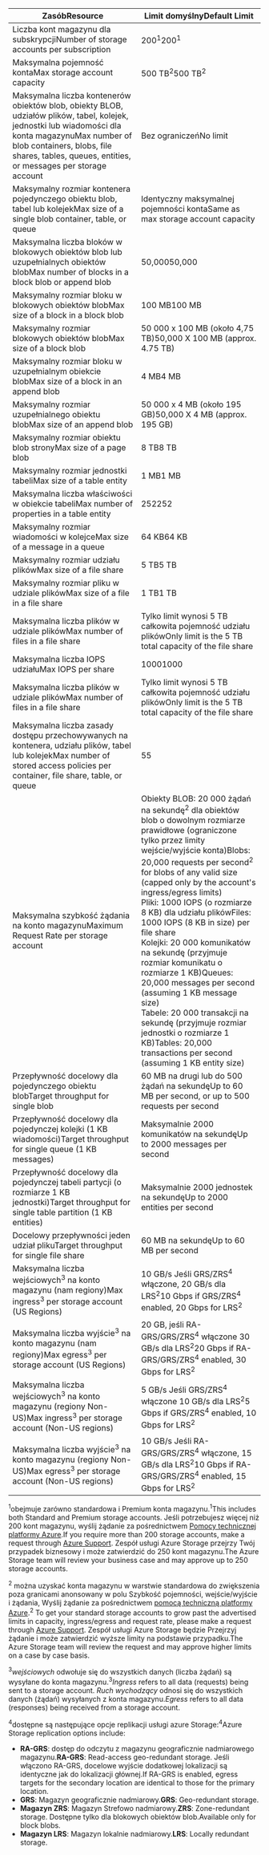 | <span data-ttu-id="e73cf-101">Zasób</span><span class="sxs-lookup"><span data-stu-id="e73cf-101">Resource</span></span> | <span data-ttu-id="e73cf-102">Limit domyślny</span><span class="sxs-lookup"><span data-stu-id="e73cf-102">Default Limit</span></span> |
| --- | --- |
| <span data-ttu-id="e73cf-103">Liczba kont magazynu dla subskrypcji</span><span class="sxs-lookup"><span data-stu-id="e73cf-103">Number of storage accounts per subscription</span></span> |<span data-ttu-id="e73cf-104">200<sup>1</sup></span><span class="sxs-lookup"><span data-stu-id="e73cf-104">200<sup>1</sup></span></span> |
| <span data-ttu-id="e73cf-105">Maksymalna pojemność konta</span><span class="sxs-lookup"><span data-stu-id="e73cf-105">Max storage account capacity</span></span> |<span data-ttu-id="e73cf-106">500 TB<sup>2</sup></span><span class="sxs-lookup"><span data-stu-id="e73cf-106">500 TB<sup>2</sup></span></span> |
| <span data-ttu-id="e73cf-107">Maksymalna liczba kontenerów obiektów blob, obiekty BLOB, udziałów plików, tabel, kolejek, jednostki lub wiadomości dla konta magazynu</span><span class="sxs-lookup"><span data-stu-id="e73cf-107">Max number of blob containers, blobs, file shares, tables, queues, entities, or messages per storage account</span></span> |<span data-ttu-id="e73cf-108">Bez ograniczeń</span><span class="sxs-lookup"><span data-stu-id="e73cf-108">No limit</span></span> |
| <span data-ttu-id="e73cf-109">Maksymalny rozmiar kontenera pojedynczego obiektu blob, tabel lub kolejek</span><span class="sxs-lookup"><span data-stu-id="e73cf-109">Max size of a single blob container, table, or queue</span></span> |<span data-ttu-id="e73cf-110">Identyczny maksymalnej pojemności konta</span><span class="sxs-lookup"><span data-stu-id="e73cf-110">Same as max storage account capacity</span></span> |
| <span data-ttu-id="e73cf-111">Maksymalna liczba bloków w blokowych obiektów blob lub uzupełnialnych obiektów blob</span><span class="sxs-lookup"><span data-stu-id="e73cf-111">Max number of blocks in a block blob or append blob</span></span> |<span data-ttu-id="e73cf-112">50,000</span><span class="sxs-lookup"><span data-stu-id="e73cf-112">50,000</span></span> |
| <span data-ttu-id="e73cf-113">Maksymalny rozmiar bloku w blokowych obiektów blob</span><span class="sxs-lookup"><span data-stu-id="e73cf-113">Max size of a block in a block blob</span></span> |<span data-ttu-id="e73cf-114">100 MB</span><span class="sxs-lookup"><span data-stu-id="e73cf-114">100 MB</span></span> |
| <span data-ttu-id="e73cf-115">Maksymalny rozmiar blokowych obiektów blob</span><span class="sxs-lookup"><span data-stu-id="e73cf-115">Max size of a block blob</span></span> |<span data-ttu-id="e73cf-116">50 000 x 100 MB (około 4,75 TB)</span><span class="sxs-lookup"><span data-stu-id="e73cf-116">50,000 X 100 MB (approx. 4.75 TB)</span></span> |
| <span data-ttu-id="e73cf-117">Maksymalny rozmiar bloku w uzupełnialnym obiekcie blob</span><span class="sxs-lookup"><span data-stu-id="e73cf-117">Max size of a block in an append blob</span></span> |<span data-ttu-id="e73cf-118">4 MB</span><span class="sxs-lookup"><span data-stu-id="e73cf-118">4 MB</span></span> |
| <span data-ttu-id="e73cf-119">Maksymalny rozmiar uzupełnialnego obiektu blob</span><span class="sxs-lookup"><span data-stu-id="e73cf-119">Max size of an append blob</span></span> |<span data-ttu-id="e73cf-120">50 000 x 4 MB (około 195 GB)</span><span class="sxs-lookup"><span data-stu-id="e73cf-120">50,000 X 4 MB (approx. 195 GB)</span></span> |
| <span data-ttu-id="e73cf-121">Maksymalny rozmiar obiektu blob strony</span><span class="sxs-lookup"><span data-stu-id="e73cf-121">Max size of a page blob</span></span> |<span data-ttu-id="e73cf-122">8 TB</span><span class="sxs-lookup"><span data-stu-id="e73cf-122">8 TB</span></span> |
| <span data-ttu-id="e73cf-123">Maksymalny rozmiar jednostki tabeli</span><span class="sxs-lookup"><span data-stu-id="e73cf-123">Max size of a table entity</span></span> |<span data-ttu-id="e73cf-124">1 MB</span><span class="sxs-lookup"><span data-stu-id="e73cf-124">1 MB</span></span> |
| <span data-ttu-id="e73cf-125">Maksymalna liczba właściwości w obiekcie tabeli</span><span class="sxs-lookup"><span data-stu-id="e73cf-125">Max number of properties in a table entity</span></span> |<span data-ttu-id="e73cf-126">252</span><span class="sxs-lookup"><span data-stu-id="e73cf-126">252</span></span> |
| <span data-ttu-id="e73cf-127">Maksymalny rozmiar wiadomości w kolejce</span><span class="sxs-lookup"><span data-stu-id="e73cf-127">Max size of a message in a queue</span></span> |<span data-ttu-id="e73cf-128">64 KB</span><span class="sxs-lookup"><span data-stu-id="e73cf-128">64 KB</span></span> |
| <span data-ttu-id="e73cf-129">Maksymalny rozmiar udziału plików</span><span class="sxs-lookup"><span data-stu-id="e73cf-129">Max size of a file share</span></span> |<span data-ttu-id="e73cf-130">5 TB</span><span class="sxs-lookup"><span data-stu-id="e73cf-130">5 TB</span></span> |
| <span data-ttu-id="e73cf-131">Maksymalny rozmiar pliku w udziale plików</span><span class="sxs-lookup"><span data-stu-id="e73cf-131">Max size of a file in a file share</span></span> |<span data-ttu-id="e73cf-132">1 TB</span><span class="sxs-lookup"><span data-stu-id="e73cf-132">1 TB</span></span> |
| <span data-ttu-id="e73cf-133">Maksymalna liczba plików w udziale plików</span><span class="sxs-lookup"><span data-stu-id="e73cf-133">Max number of files in a file share</span></span> |<span data-ttu-id="e73cf-134">Tylko limit wynosi 5 TB całkowita pojemność udziału plików</span><span class="sxs-lookup"><span data-stu-id="e73cf-134">Only limit is the 5 TB total capacity of the file share</span></span> |
| <span data-ttu-id="e73cf-135">Maksymalna liczba IOPS udziału</span><span class="sxs-lookup"><span data-stu-id="e73cf-135">Max IOPS per share</span></span> |<span data-ttu-id="e73cf-136">1000</span><span class="sxs-lookup"><span data-stu-id="e73cf-136">1000</span></span> |
| <span data-ttu-id="e73cf-137">Maksymalna liczba plików w udziale plików</span><span class="sxs-lookup"><span data-stu-id="e73cf-137">Max number of files in a file share</span></span> |<span data-ttu-id="e73cf-138">Tylko limit wynosi 5 TB całkowita pojemność udziału plików</span><span class="sxs-lookup"><span data-stu-id="e73cf-138">Only limit is the 5 TB total capacity of the file share</span></span> |
| <span data-ttu-id="e73cf-139">Maksymalna liczba zasady dostępu przechowywanych na kontenera, udziału plików, tabel lub kolejek</span><span class="sxs-lookup"><span data-stu-id="e73cf-139">Max number of stored access policies per container, file share, table, or queue</span></span> |<span data-ttu-id="e73cf-140">5</span><span class="sxs-lookup"><span data-stu-id="e73cf-140">5</span></span> |
| <span data-ttu-id="e73cf-141">Maksymalna szybkość żądania na konto magazynu</span><span class="sxs-lookup"><span data-stu-id="e73cf-141">Maximum Request Rate per storage account</span></span> |<span data-ttu-id="e73cf-142">Obiekty BLOB: 20 000 żądań na sekundę<sup>2</sup> dla obiektów blob o dowolnym rozmiarze prawidłowe (ograniczone tylko przez limity wejście/wyjście konta)</span><span class="sxs-lookup"><span data-stu-id="e73cf-142">Blobs: 20,000 requests per second<sup>2</sup> for blobs of any valid size (capped only by the account's ingress/egress limits)</span></span> <br /><span data-ttu-id="e73cf-143">Pliki: 1000 IOPS (o rozmiarze 8 KB) dla udziału plików</span><span class="sxs-lookup"><span data-stu-id="e73cf-143">Files: 1000 IOPS (8 KB in size) per file share</span></span> <br /><span data-ttu-id="e73cf-144">Kolejki: 20 000 komunikatów na sekundę (przyjmuje rozmiar komunikatu o rozmiarze 1 KB)</span><span class="sxs-lookup"><span data-stu-id="e73cf-144">Queues: 20,000 messages per second (assuming 1 KB message size)</span></span><br /><span data-ttu-id="e73cf-145">Tabele: 20 000 transakcji na sekundę (przyjmuje rozmiar jednostki o rozmiarze 1 KB)</span><span class="sxs-lookup"><span data-stu-id="e73cf-145">Tables: 20,000 transactions per second (assuming 1 KB entity size)</span></span> |
| <span data-ttu-id="e73cf-146">Przepływność docelowy dla pojedynczego obiektu blob</span><span class="sxs-lookup"><span data-stu-id="e73cf-146">Target throughput for single blob</span></span> |<span data-ttu-id="e73cf-147">60 MB na drugi lub do 500 żądań na sekundę</span><span class="sxs-lookup"><span data-stu-id="e73cf-147">Up to 60 MB per second, or up to 500 requests per second</span></span> |
| <span data-ttu-id="e73cf-148">Przepływność docelowy dla pojedynczej kolejki (1 KB wiadomości)</span><span class="sxs-lookup"><span data-stu-id="e73cf-148">Target throughput for single queue (1 KB messages)</span></span> |<span data-ttu-id="e73cf-149">Maksymalnie 2000 komunikatów na sekundę</span><span class="sxs-lookup"><span data-stu-id="e73cf-149">Up to 2000 messages per second</span></span> |
| <span data-ttu-id="e73cf-150">Przepływność docelowy dla pojedynczej tabeli partycji (o rozmiarze 1 KB jednostki)</span><span class="sxs-lookup"><span data-stu-id="e73cf-150">Target throughput for single table partition (1 KB entities)</span></span> |<span data-ttu-id="e73cf-151">Maksymalnie 2000 jednostek na sekundę</span><span class="sxs-lookup"><span data-stu-id="e73cf-151">Up to 2000 entities per second</span></span> |
| <span data-ttu-id="e73cf-152">Docelowy przepływności jeden udział pliku</span><span class="sxs-lookup"><span data-stu-id="e73cf-152">Target throughput for single file share</span></span> |<span data-ttu-id="e73cf-153">60 MB na sekundę</span><span class="sxs-lookup"><span data-stu-id="e73cf-153">Up to 60 MB per second</span></span> |
| <span data-ttu-id="e73cf-154">Maksymalna liczba wejściowych<sup>3</sup> na konto magazynu (nam regiony)</span><span class="sxs-lookup"><span data-stu-id="e73cf-154">Max ingress<sup>3</sup> per storage account (US Regions)</span></span> |<span data-ttu-id="e73cf-155">10 GB/s Jeśli GRS/ZRS<sup>4</sup> włączone, 20 GB/s dla LRS<sup>2</sup></span><span class="sxs-lookup"><span data-stu-id="e73cf-155">10 Gbps if GRS/ZRS<sup>4</sup> enabled, 20 Gbps for LRS<sup>2</sup></span></span> |
| <span data-ttu-id="e73cf-156">Maksymalna liczba wyjście<sup>3</sup> na konto magazynu (nam regiony)</span><span class="sxs-lookup"><span data-stu-id="e73cf-156">Max egress<sup>3</sup> per storage account (US Regions)</span></span> |<span data-ttu-id="e73cf-157">20 GB, jeśli RA-GRS/GRS/ZRS<sup>4</sup> włączone 30 GB/s dla LRS<sup>2</sup></span><span class="sxs-lookup"><span data-stu-id="e73cf-157">20 Gbps if RA-GRS/GRS/ZRS<sup>4</sup> enabled, 30 Gbps for LRS<sup>2</sup></span></span> |
| <span data-ttu-id="e73cf-158">Maksymalna liczba wejściowych<sup>3</sup> na konto magazynu (regiony Non-US)</span><span class="sxs-lookup"><span data-stu-id="e73cf-158">Max ingress<sup>3</sup> per storage account (Non-US regions)</span></span> |<span data-ttu-id="e73cf-159">5 GB/s Jeśli GRS/ZRS<sup>4</sup> włączone 10 GB/s dla LRS<sup>2</sup></span><span class="sxs-lookup"><span data-stu-id="e73cf-159">5 Gbps if GRS/ZRS<sup>4</sup> enabled, 10 Gbps for LRS<sup>2</sup></span></span> |
| <span data-ttu-id="e73cf-160">Maksymalna liczba wyjście<sup>3</sup> na konto magazynu (regiony Non-US)</span><span class="sxs-lookup"><span data-stu-id="e73cf-160">Max egress<sup>3</sup> per storage account (Non-US regions)</span></span> |<span data-ttu-id="e73cf-161">10 GB/s Jeśli RA-GRS/GRS/ZRS<sup>4</sup> włączone, 15 GB/s dla LRS<sup>2</sup></span><span class="sxs-lookup"><span data-stu-id="e73cf-161">10 Gbps if RA-GRS/GRS/ZRS<sup>4</sup> enabled, 15 Gbps for LRS<sup>2</sup></span></span> |

<span data-ttu-id="e73cf-162"><sup>1</sup>obejmuje zarówno standardowa i Premium konta magazynu.</span><span class="sxs-lookup"><span data-stu-id="e73cf-162"><sup>1</sup>This includes both Standard and Premium storage accounts.</span></span> <span data-ttu-id="e73cf-163">Jeśli potrzebujesz więcej niż 200 kont magazynu, wyślij żądanie za pośrednictwem [Pomocy technicznej platformy Azure](https://azure.microsoft.com/support/faq/).</span><span class="sxs-lookup"><span data-stu-id="e73cf-163">If you require more than 200 storage accounts, make a request through [Azure Support](https://azure.microsoft.com/support/faq/).</span></span> <span data-ttu-id="e73cf-164">Zespół usługi Azure Storage przejrzy Twój przypadek biznesowy i może zatwierdzić do 250 kont magazynu.</span><span class="sxs-lookup"><span data-stu-id="e73cf-164">The Azure Storage team will review your business case and may approve up to 250 storage accounts.</span></span> 

<span data-ttu-id="e73cf-165"><sup>2</sup> można uzyskać konta magazynu w warstwie standardowa do zwiększenia poza granicami anonsowany w polu Szybkość pojemności, wejście/wyjście i żądania, Wyślij żądanie za pośrednictwem [pomocą techniczną platformy Azure](https://azure.microsoft.com/support/faq/).</span><span class="sxs-lookup"><span data-stu-id="e73cf-165"><sup>2</sup> To get your standard storage accounts to grow past the advertised limits in capacity, ingress/egress and request rate, please make a request through [Azure Support](https://azure.microsoft.com/support/faq/).</span></span> <span data-ttu-id="e73cf-166">Zespół usługi Azure Storage będzie Przejrzyj żądanie i może zatwierdzić wyższe limity na podstawie przypadku.</span><span class="sxs-lookup"><span data-stu-id="e73cf-166">The Azure Storage team will review the request and may approve higher limits on a case by case basis.</span></span>

<span data-ttu-id="e73cf-167"><sup>3</sup>*wejściowych* odwołuje się do wszystkich danych (liczba żądań) są wysyłane do konta magazynu.</span><span class="sxs-lookup"><span data-stu-id="e73cf-167"><sup>3</sup>*Ingress* refers to all data (requests) being sent to a storage account.</span></span> <span data-ttu-id="e73cf-168">*Ruch wychodzący* odnosi się do wszystkich danych (żądań) wysyłanych z konta magazynu.</span><span class="sxs-lookup"><span data-stu-id="e73cf-168">*Egress* refers to all data (responses) being received from a storage account.</span></span>  

<span data-ttu-id="e73cf-169"><sup>4</sup>dostępne są następujące opcje replikacji usługi azure Storage:</span><span class="sxs-lookup"><span data-stu-id="e73cf-169"><sup>4</sup>Azure Storage replication options include:</span></span>
* <span data-ttu-id="e73cf-170">**RA-GRS**: dostęp do odczytu z magazynu geograficznie nadmiarowego magazynu.</span><span class="sxs-lookup"><span data-stu-id="e73cf-170">**RA-GRS**: Read-access geo-redundant storage.</span></span> <span data-ttu-id="e73cf-171">Jeśli włączono RA-GRS, docelowe wyjście dodatkowej lokalizacji są identyczne jak do lokalizacji głównej.</span><span class="sxs-lookup"><span data-stu-id="e73cf-171">If RA-GRS is enabled, egress targets for the secondary location are identical to those for the primary location.</span></span>
* <span data-ttu-id="e73cf-172">**GRS**: Magazyn geograficznie nadmiarowy.</span><span class="sxs-lookup"><span data-stu-id="e73cf-172">**GRS**:  Geo-redundant storage.</span></span> 
* <span data-ttu-id="e73cf-173">**Magazyn ZRS**: Magazyn Strefowo nadmiarowy.</span><span class="sxs-lookup"><span data-stu-id="e73cf-173">**ZRS**: Zone-redundant storage.</span></span> <span data-ttu-id="e73cf-174">Dostępne tylko dla blokowych obiektów blob.</span><span class="sxs-lookup"><span data-stu-id="e73cf-174">Available only for block blobs.</span></span> 
* <span data-ttu-id="e73cf-175">**Magazyn LRS**: Magazyn lokalnie nadmiarowy.</span><span class="sxs-lookup"><span data-stu-id="e73cf-175">**LRS**: Locally redundant storage.</span></span> 


